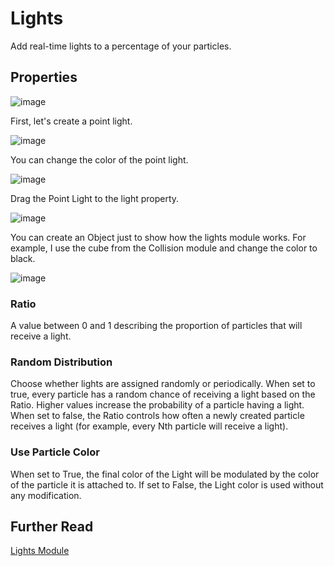 # Lights

Add real-time lights to a percentage of your particles.

## Properties

![image](https://github.com/cg20231d/unity-graphics-info-mabar/assets/58579201/ee8142e9-93a5-4b64-83ef-e17e56ccc23d)

First, let's create a point light.

![image](https://github.com/cg20231d/unity-graphics-info-mabar/assets/58579201/8f84df18-96d8-4928-8edb-fa9a14f85f7c)

You can change the color of the point light.

![image](https://github.com/cg20231d/unity-graphics-info-mabar/assets/58579201/6a7a68a8-c6e6-4549-bdaa-4bd16257503a)

Drag the Point Light to the light property.

![image](https://github.com/cg20231d/unity-graphics-info-mabar/assets/58579201/e66728d4-97f3-4fb8-97b6-f6dc9a3babbf)

You can create an Object just to show how the lights module works. For example, I use the cube from the Collision module and change the color to black.

![image](https://github.com/cg20231d/unity-graphics-info-mabar/assets/58579201/4439f801-f766-4d7c-9968-5fc64f4c14fc)

### Ratio

A value between 0 and 1 describing the proportion of particles that will receive a light.

### Random Distribution

Choose whether lights are assigned randomly or periodically. When set to true, every particle has a random chance of receiving a light based on the Ratio. Higher values increase the probability of a particle having a light. When set to false, the Ratio controls how often a newly created particle receives a light (for example, every Nth particle will receive a light).

### Use Particle Color

When set to True, the final color of the Light will be modulated by the color of the particle it is attached to. If set to False, the Light color is used without any modification.

## Further Read

[Lights Module](https://docs.unity3d.com/Manual/PartSysLightsModule.html)